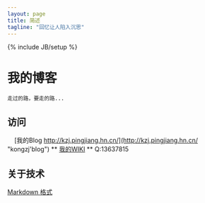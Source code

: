 ```yaml
---
layout: page
title: 简述
tagline: "回忆让人陷入沉思"
---
```

{% include JB/setup %}

# 我的博客

    走过的路，要走的路...

## 访问
    
    [我的Blog http://kzj.pingjiang.hn.cn/](http://kzj.pingjiang.hn.cn/ "kongzj'blog")
**
    [我的WIKI](https://github.com/joray/kongzj.pingjiang.hn.cn/wiki "kongzj wiki")
**
    Q:13637815

 
## 关于技术

[Markdown 格式](https://github.com/adam-p/markdown-here/wiki/Markdown-Cheatsheet)
